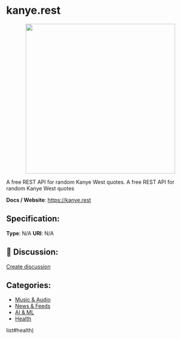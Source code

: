 # kanye.rest
<p align="center">
    <img width="400" src="https://raw.githubusercontent.com/apis-list/apis-list/main/apis/kanye-rest/logo_256x256.png" />
</p>

A free REST API for random Kanye West quotes. A free REST API for random Kanye West quotes

**Docs / Website**: https://kanye.rest

## Specification:
**Type**:  N/A 
**URI**:  N/A 

## 💬 Discussion:
[Create discussion](https://github.com/apis-list/apis-list/discussions/new)

## Categories:
- [Music & Audio](https://github.com/apis-list/apis-list#music-and-audio)
- [News & Feeds](https://github.com/apis-list/apis-list#news-and-feeds)
- [AI & ML](https://github.com/apis-list/apis-list#ai-and-ml)
- [Health](https://github.com/apis-list/apis-list#health)



list#health)



